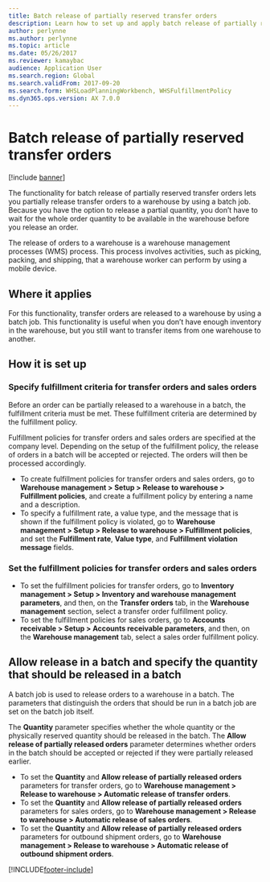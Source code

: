 ```yaml
---
title: Batch release of partially reserved transfer orders
description: Learn how to set up and apply batch release of partially reserved transfer orders from a mobile device with an outline on where batch releases apply.
author: perlynne
ms.author: perlynne
ms.topic: article
ms.date: 05/26/2017
ms.reviewer: kamaybac
audience: Application User
ms.search.region: Global
ms.search.validFrom: 2017-09-20
ms.search.form: WHSLoadPlanningWorkbench, WHSFulfillmentPolicy
ms.dyn365.ops.version: AX 7.0.0
---
```


# Batch release of partially reserved transfer orders

[!include [banner](../includes/banner.md)]

The functionality for batch release of partially reserved transfer orders lets
you partially release transfer orders to a warehouse by using a batch job.
Because you have the option to release a partial quantity, you don’t have to
wait for the whole order quantity to be available in the warehouse before you
release an order.

The release of orders to a warehouse is a warehouse management processes (WMS)
process. This process involves activities, such as picking, packing, and
shipping, that a warehouse worker can perform by using a mobile device.

## Where it applies

For this functionality, transfer orders are released to a warehouse by using a
batch job. This functionality is useful when you don’t have enough inventory in
the warehouse, but you still want to transfer items from one warehouse to
another.

## How it is set up

### Specify fulfillment criteria for transfer orders and sales orders

Before an order can be partially released to a warehouse in a batch, the
fulfillment criteria must be met. These fulfillment criteria are determined by
the fulfillment policy.

Fulfillment policies for transfer orders and sales orders are specified at the
company level. Depending on the setup of the fulfillment policy, the release of
orders in a batch will be accepted or rejected. The orders will then be
processed accordingly.

- To create fulfillment policies for transfer orders and sales orders, go to **Warehouse management \> Setup \> Release to warehouse \> Fulfillment policies**, and create a fulfillment policy by entering a name and a description.
- To specify a fulfillment rate, a value type, and the message that is shown if the fulfillment policy is violated, go to **Warehouse management \> Setup \> Release to warehouse \> Fulfillment policies**, and set the **Fulfillment rate**, **Value type**, and **Fulfillment violation message** fields.

### Set the fulfillment policies for transfer orders and sales orders

- To set the fulfillment policies for transfer orders, go to **Inventory management \> Setup \> Inventory and warehouse management parameters**, and then, on the **Transfer orders** tab, in the **Warehouse management** section, select a transfer order fulfillment policy.
- To set the fulfillment policies for sales orders, go to **Accounts receivable \> Setup \> Accounts receivable parameters**, and then, on the **Warehouse management** tab, select a sales order fulfillment policy.

## Allow release in a batch and specify the quantity that should be released in a batch

A batch job is used to release orders to a warehouse in a batch. The parameters that distinguish the orders that should be run in a batch job are set on the batch job itself.

The **Quantity** parameter specifies whether the whole quantity or the physically reserved quantity should be released in the batch. The **Allow release of partially released orders** parameter determines whether orders in the batch should be accepted or rejected if they were partially released earlier.

- To set the **Quantity** and **Allow release of partially released orders** parameters for transfer orders, go to **Warehouse management \> Release to warehouse \> Automatic release of transfer orders**.
- To set the **Quantity** and **Allow release of partially released orders** parameters for sales orders, go to **Warehouse management \> Release to warehouse \> Automatic release of sales orders**.
- To set the **Quantity** and **Allow release of partially released orders** parameters for outbound shipment orders, go to **Warehouse management \> Release to warehouse \> Automatic release of outbound shipment orders**.


[!INCLUDE[footer-include](../../includes/footer-banner.md)]
